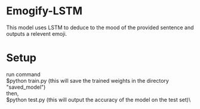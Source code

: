 # Emogify-LSTM
This model uses LSTM to deduce to the mood of the provided sentence and outputs a relevent emoji.

# Setup
run command\
$python train.py (this will save the trained weights in the directory "saved_model")\
then,\
$python test.py (this will output the accuracy of the model on the test set)\




